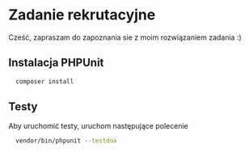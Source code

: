 
# Zadanie rekrutacyjne

Cześć, 
zapraszam do zapoznania sie z moim rozwiązaniem zadania :) 





## Instalacja PHPUnit


```bash
  composer install
```
    
## Testy

Aby uruchomić testy, uruchom następujące polecenie

```bash
  vendor/bin/phpunit --testdox
```

